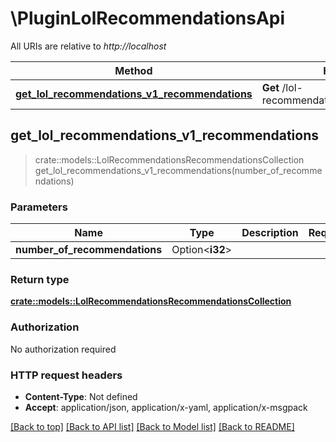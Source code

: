 # \PluginLolRecommendationsApi

All URIs are relative to *http://localhost*

Method | HTTP request | Description
------------- | ------------- | -------------
[**get_lol_recommendations_v1_recommendations**](PluginLolRecommendationsApi.md#get_lol_recommendations_v1_recommendations) | **Get** /lol-recommendations/v1/recommendations | 



## get_lol_recommendations_v1_recommendations

> crate::models::LolRecommendationsRecommendationsCollection get_lol_recommendations_v1_recommendations(number_of_recommendations)


### Parameters


Name | Type | Description  | Required | Notes
------------- | ------------- | ------------- | ------------- | -------------
**number_of_recommendations** | Option<**i32**> |  |  |

### Return type

[**crate::models::LolRecommendationsRecommendationsCollection**](LolRecommendationsRecommendationsCollection.md)

### Authorization

No authorization required

### HTTP request headers

- **Content-Type**: Not defined
- **Accept**: application/json, application/x-yaml, application/x-msgpack

[[Back to top]](#) [[Back to API list]](../README.md#documentation-for-api-endpoints) [[Back to Model list]](../README.md#documentation-for-models) [[Back to README]](../README.md)

